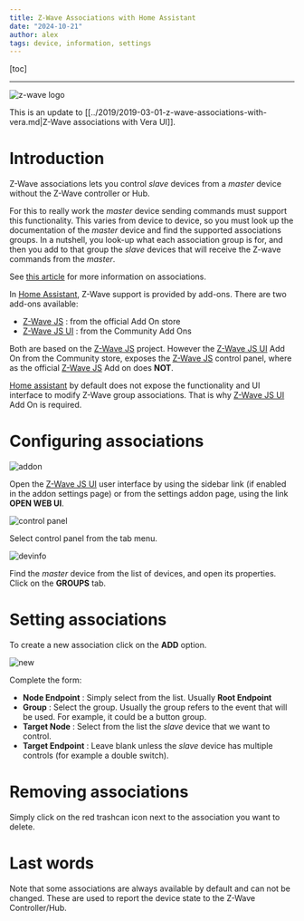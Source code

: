 ```yaml
---
title: Z-Wave Associations with Home Assistant
date: "2024-10-21"
author: alex
tags: device, information, settings
---
```

[toc]
***
![z-wave logo]({static}/images/2024/zassoc/zwavelogo.png)

This is an update to [[../2019/2019-03-01-z-wave-associations-with-vera.md|Z-Wave associations with Vera UI]].

# Introduction

Z-Wave associations lets you control _slave_ devices from a _master_
device without the Z-Wave controller or Hub.

For this to really work the _master_ device sending commands must
support this functionality.  This varies from device to device,
so you must look up the documentation of the _master_ device and
find the supported associations groups.  In a nutshell, you look-up
what each association group is for, and then you add to that group
the _slave_ devices that will receive the Z-wave commands from the
_master_.

See [this article][ref1] for more information on associations.

In [Home Assistant][hassio], Z-Wave support is provided by add-ons.  There
are two add-ons available:

- [Z-Wave JS][addon] : from the official Add On store
- [Z-Wave JS UI][uiaddon] : from the  Community Add Ons

Both are based on the [Z-Wave JS][zwavejs] project.  However the [Z-Wave JS UI][uiaddon] Add On from the
Community store, exposes the [Z-Wave JS][zwavejs] control panel, where as the official [Z-Wave JS][addon]
Add on does **NOT**.

[Home assistant][hassio] by default does not expose the functionality and UI
interface to modify Z-Wave group associations.  That is why [Z-Wave JS UI][uiaddon] Add On is
required.


# Configuring associations

![addon]({static}/images/2024/zassoc/addon-lo.png)

Open the [Z-Wave JS UI][uiaddon] user interface by using the sidebar link (if enabled in the
addon settings page) or from the settings addon page, using the link **OPEN WEB UI**.

![control panel]({static}/images/2024/zassoc/menu-lo.png)

Select control panel from the tab menu.

![devinfo]({static}/images/2024/zassoc/device-grp-lo.png)

Find the _master_ device from the list of devices, and open its properties.  Click on the **GROUPS**
tab.

# Setting associations


To create a new association click on the **ADD** option.

![new]({static}/images/2024/zassoc/new-lo.png)

Complete the form:

- **Node Endpoint** : Simply select from the list.  Usually **Root Endpoint**
- **Group** : Select the group.  Usually the group refers to the event that will be used.  For
  example, it could be a button group.
- **Target Node** : Select from the list the _slave_ device that we want to control.
- **Target Endpoint** : Leave blank unless the _slave_ device has multiple controls (for example
  a double switch).

# Removing associations

Simply click on the red trashcan icon next to the association you want to delete.

# Last words

Note that some associations are always available by default and can not be changed.  These
are used to report the device state to the Z-Wave Controller/Hub.


  [addon]: https://github.com/home-assistant/addons/tree/master/zwave_js
  [uiaddon]: https://github.com/hassio-addons/addon-zwave-js-ui
  [zwavejs]: https://github.com/zwave-js
  [hassio]: https://www.home-assistant.io/
  [ref1]: https://www.vesternet.com/en-eu/pages/z-wave-groups-scenes-associations